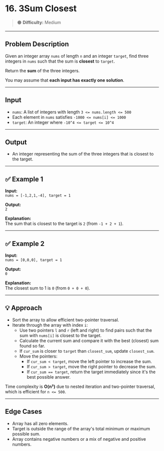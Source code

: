 # 16. 3Sum Closest

> 🟠 **Difficulty:** Medium

---

## Problem Description

Given an integer array `nums` of length `n` and an integer `target`, find three integers in `nums` such that the sum is **closest** to `target`.

Return the **sum** of the three integers.

You may assume that **each input has exactly one solution**.

---

## Input

- `nums`: A list of integers with length `3 <= nums.length <= 500`
- Each element in `nums` satisfies `-1000 <= nums[i] <= 1000`
- `target`: An integer where `-10^4 <= target <= 10^4`

---

## Output

- An integer representing the sum of the three integers that is closest to the target.

---

## ✅ Example 1

**Input:**  
`nums = [-1,2,1,-4], target = 1`

**Output:**  
`2`

**Explanation:**  
The sum that is closest to the target is `2` (from `-1 + 2 + 1`).

---

## ✅ Example 2

**Input:**  
`nums = [0,0,0], target = 1`

**Output:**  
`0`

**Explanation:**  
The closest sum to 1 is `0` (from `0 + 0 + 0`).

---

## 💡 Approach

- Sort the array to allow efficient two-pointer traversal.
- Iterate through the array with index `i`:
  - Use two pointers `l` and `r` (left and right) to find pairs such that the sum with `nums[i]` is closest to the target.
  - Calculate the current sum and compare it with the best (closest) sum found so far.
  - If `cur_sum` is closer to `target` than `closest_sum`, update `closest_sum`.
  - Move the pointers:
    - If `cur_sum < target`, move the left pointer to increase the sum.
    - If `cur_sum > target`, move the right pointer to decrease the sum.
    - If `cur_sum == target`, return the target immediately since it's the best possible answer.

Time complexity is **O(n²)** due to nested iteration and two-pointer traversal, which is efficient for `n <= 500`.

---

## Edge Cases

- Array has all zero elements.
- Target is outside the range of the array's total minimum or maximum possible sum.
- Array contains negative numbers or a mix of negative and positive numbers.
